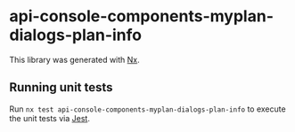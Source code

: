 # api-console-components-myplan-dialogs-plan-info

This library was generated with [Nx](https://nx.dev).

## Running unit tests

Run `nx test api-console-components-myplan-dialogs-plan-info` to execute the unit tests via [Jest](https://jestjs.io).
